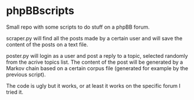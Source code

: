 # phpBBscripts
Small repo with some scripts to do stuff on a phpBB forum. 

scraper.py will find all the posts made by a certain user and will save the content of the posts on a text file.

poster.py will login as a user and post a reply to a topic, selected randomly from the acrive topics list. The content of the post will be generated by a Markov chain based on a certain corpus file (generated for example by the previous script).

The code is ugly but it works, or at least it works on the specific forum I tried it.
